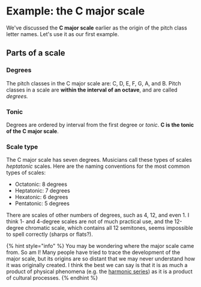 # Example: the C major scale

We've discussed the **C major scale** earlier as the origin of the pitch class letter names. Let's use it as our first example.

## Parts of a scale

### Degrees

The pitch classes in the C major scale are: C, D, E, F, G, A, and B. Pitch classes in a scale are **within the interval of an octave**, and are called _degrees._ 

### Tonic

Degrees are ordered by interval from the first degree or _tonic_. **C is the tonic of the C major scale**.

### Scale type

The C major scale has seven degrees. Musicians call these types of scales _heptatonic_ scales. Here are the naming conventions for the most common types of scales:

* Octatonic: 8 degrees
* Heptatonic: 7 degrees
* Hexatonic: 6 degrees
* Pentatonic: 5 degrees

There are scales of other numbers of degrees, such as 4, 12, and even 1. I think 1- and 4-degree scales are not of much practical use, and the 12-degree chromatic scale, which contains all 12 semitones, seems impossible to spell correctly \(sharps or flats?\).

{% hint style="info" %}
You may be wondering where the major scale came from. So am I! Many people have tried to trace the development of the major scale, but its origins are so distant that we may never understand how it was originally created. I think the best we can say is that it is as much a product of physical phenomena \(e.g. the [harmonic series](https://en.wikipedia.org/wiki/Harmonic_series_%28music%29)\) as it is a product of cultural processes.
{% endhint %}


